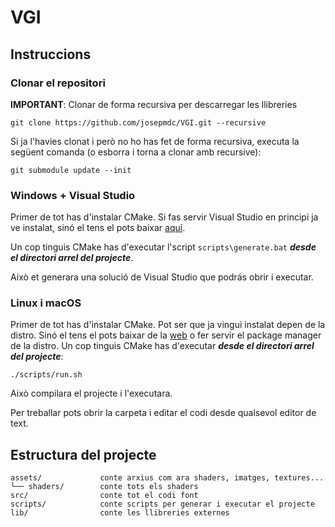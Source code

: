 # VGI

## Instruccions

### Clonar el repositori

**IMPORTANT**: Clonar de forma recursiva per descarregar les llibreries

`git clone https://github.com/josepmdc/VGI.git --recursive`

Si ja l'havies clonat i però no ho has fet de forma recursiva, executa la següent comanda (o esborra i torna a clonar amb recursive):

`git submodule update --init`

### Windows + Visual Studio
Primer de tot has d'instalar CMake. Si fas servir Visual Studio en principi ja ve instalat, sinó el tens el pots baixar [aquí](https://github.com/Kitware/CMake/releases/download/v3.21.3/cmake-3.21.3-windows-x86_64.msi).

Un cop tinguis CMake has d'executar l'script `scripts\generate.bat` ***desde el directori arrel del projecte***. 

Això et generara una solució de Visual Studio que podrás obrir i executar.

### Linux i macOS
Primer de tot has d'instalar CMake. Pot ser que ja vingui instalat depen de la distro. Sinó el tens el pots baixar de la [web](https://cmake.org/download/) o fer servir el package manager de la distro.
Un cop tinguis CMake has d'executar ***desde el directori arrel del projecte***:

`./scripts/run.sh`

Això compilara el projecte i l'executara.

Per treballar pots obrir la carpeta i editar el codi desde qualsevol editor de text.

## Estructura del projecte
```
assets/             conte arxius com ara shaders, imatges, textures...
└── shaders/        conte tots els shaders
src/                conte tot el codi font
scripts/            conte scripts per generar i executar el projecte
lib/                conte les llibreries externes
```
